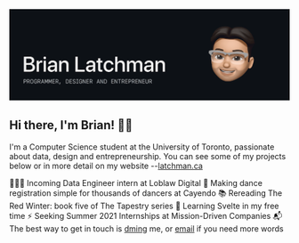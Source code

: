 <img src="https://github.com/latxh/latxh/blob/master/memoji_latxh.gif">

## Hi there, I'm Brian! 👋🏽

I'm a Computer Science student at the University of Toronto, passionate about data, design and entrepreneurship. You can see some of my projects below or in more detail on my website --<a href="https://latchman.ca/" target="_blank">latchman.ca</a>

👨🏽‍💻 Incoming Data Engineer intern at Loblaw Digital
🔨 Making dance registration simple for thousands of dancers at Cayendo
📚 Rereading The Red Winter: book five of The Tapestry series
🌱 Learning Svelte in my free time
⚡ Seeking Summer 2021 Internships at Mission-Driven Companies
📬 The best way to get in touch is <a href="https://www.instagram.com/latxhman/" target="_blank">dming</a> me, or <a href="mailto:latxhman@gmail.com">email</a> if you need more words
